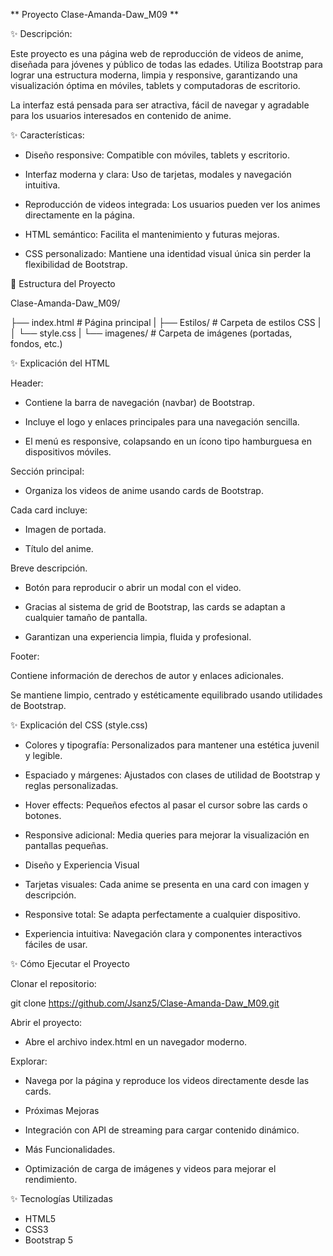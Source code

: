 ** Proyecto Clase-Amanda-Daw_M09 **

✨ Descripción:

Este proyecto es una página web de reproducción de videos de anime, diseñada para jóvenes y público de todas las edades.
Utiliza Bootstrap para lograr una estructura moderna, limpia y responsive, garantizando una visualización óptima en móviles, tablets y computadoras de escritorio.

La interfaz está pensada para ser atractiva, fácil de navegar y agradable para los usuarios interesados en contenido de anime.

✨ Características:

- Diseño responsive: Compatible con móviles, tablets y escritorio.

- Interfaz moderna y clara: Uso de tarjetas, modales y navegación intuitiva.

- Reproducción de videos integrada: Los usuarios pueden ver los animes directamente en la página.

- HTML semántico: Facilita el mantenimiento y futuras mejoras.

- CSS personalizado: Mantiene una identidad visual única sin perder la flexibilidad de Bootstrap.

📂 Estructura del Proyecto

Clase-Amanda-Daw_M09/

├── index.html # Página principal
|
├── Estilos/ # Carpeta de estilos CSS
|
│ └── style.css
|
└── imagenes/ # Carpeta de imágenes (portadas, fondos, etc.)

✨ Explicación del HTML

Header:

- Contiene la barra de navegación (navbar) de Bootstrap.

- Incluye el logo y enlaces principales para una navegación sencilla.

- El menú es responsive, colapsando en un ícono tipo hamburguesa en dispositivos móviles.

Sección principal:

- Organiza los videos de anime usando cards de Bootstrap.

Cada card incluye:

- Imagen de portada.

- Título del anime.

Breve descripción.

- Botón para reproducir o abrir un modal con el video.

- Gracias al sistema de grid de Bootstrap, las cards se adaptan a cualquier tamaño de pantalla.

- Garantizan una experiencia limpia, fluida y profesional.

Footer:

Contiene información de derechos de autor y enlaces adicionales.

Se mantiene limpio, centrado y estéticamente equilibrado usando utilidades de Bootstrap.

✨ Explicación del CSS (style.css)

- Colores y tipografía: Personalizados para mantener una estética juvenil y legible.

- Espaciado y márgenes: Ajustados con clases de utilidad de Bootstrap y reglas personalizadas.

- Hover effects: Pequeños efectos al pasar el cursor sobre las cards o botones.

- Responsive adicional: Media queries para mejorar la visualización en pantallas pequeñas.

- Diseño y Experiencia Visual

- Tarjetas visuales: Cada anime se presenta en una card con imagen y descripción.

- Responsive total: Se adapta perfectamente a cualquier dispositivo.

- Experiencia intuitiva: Navegación clara y componentes interactivos fáciles de usar.

✨ Cómo Ejecutar el Proyecto

Clonar el repositorio:

git clone https://github.com/Jsanz5/Clase-Amanda-Daw_M09.git

Abrir el proyecto:

- Abre el archivo index.html en un navegador moderno.

Explorar:

- Navega por la página y reproduce los videos directamente desde las cards.

- Próximas Mejoras

- Integración con API de streaming para cargar contenido dinámico.

- Más Funcionalidades.

- Optimización de carga de imágenes y videos para mejorar el rendimiento.

✨ Tecnologías Utilizadas

- HTML5
- CSS3
- Bootstrap 5
